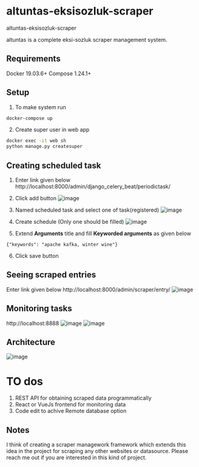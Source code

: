 # altuntas-eksisozluk-scraper
altuntas-eksisozluk-scraper

altuntas is a complete eksi-sozluk scraper management system.

## Requirements
Docker 19.03.6+
Compose 1.24.1+

## Setup
1. To make system run
```sh
docker-compose up
```
2. Create super user in web app
```sh
docker exec -it web sh
python manage.py createsuper
```

## Creating scheduled task
1. Enter link given below
http://localhost:8000/admin/django_celery_beat/periodictask/

2. Click add button
![image](https://user-images.githubusercontent.com/38005987/125173177-a69ccc00-e1c6-11eb-877c-da15929f4d72.png)

3. Named scheduled task and select one of task(registered)
![image](https://user-images.githubusercontent.com/38005987/125173344-802b6080-e1c7-11eb-8974-176512f99bfc.png)
4. Create schedule (Only one should be filled)
![image](https://user-images.githubusercontent.com/38005987/125173208-ccc26c00-e1c6-11eb-96d3-980d6c2ab828.png)
5. Extend **Arguments** title and fill **Keyworded arguments** as given below
```
{"keywords": "apache kafka, winter wine"}
```
6. Click save button

## Seeing scraped entries
Enter link given below
http://localhost:8000/admin/scraper/entry/
![image](https://user-images.githubusercontent.com/38005987/125173382-ba94fd80-e1c7-11eb-8612-626ea3622135.png)

## Monitoring tasks
http://localhost:8888
![image](https://user-images.githubusercontent.com/38005987/125173390-caacdd00-e1c7-11eb-86fe-971d9c2f1a69.png)
![image](https://user-images.githubusercontent.com/38005987/125173396-d6989f00-e1c7-11eb-9c37-6207b5d5a945.png)

## Architecture
![image](https://user-images.githubusercontent.com/38005987/125174403-f4690280-e1cd-11eb-9e0d-6c17d86403f5.png)

# TO dos
1. REST API for obtaining scraped data programmatically
2. React or VueJs frontend for monitoring data
3. Code edit to achive Remote database option

## Notes
I think of creating a scraper managework framework which extends this idea in the project for scraping any other websites or datasource. Please reach me out if you are interested in this kind of project.

